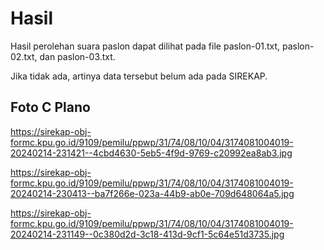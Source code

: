 # Hasil

Hasil perolehan suara paslon dapat dilihat pada file paslon-01.txt, paslon-02.txt, dan paslon-03.txt.

Jika tidak ada, artinya data tersebut belum ada pada SIREKAP.

## Foto C Plano

https://sirekap-obj-formc.kpu.go.id/9109/pemilu/ppwp/31/74/08/10/04/3174081004019-20240214-231421--4cbd4630-5eb5-4f9d-9769-c20992ea8ab3.jpg

https://sirekap-obj-formc.kpu.go.id/9109/pemilu/ppwp/31/74/08/10/04/3174081004019-20240214-230413--ba7f266e-023a-44b9-ab0e-709d648064a5.jpg

https://sirekap-obj-formc.kpu.go.id/9109/pemilu/ppwp/31/74/08/10/04/3174081004019-20240214-231149--0c380d2d-3c18-413d-9cf1-5c64e51d3735.jpg
